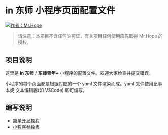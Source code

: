 # in 东师 小程序页面配置文件

[![作者：Mr.Hope](https://img.shields.io/badge/作者-Mr.Hope-blue.svg?style=for-the-badge)](https://mrhope.site)

> 请注意：本项目不含任何许可证，有关项目任何使用应先取得 Mr.Hope 的授权。

## 项目说明

这里是 **in 东师** / **东师青年\+** 小程序的配置文件。欢迎大家检查并提交错误。

小程序的每个页面都是根据对应的一个 yaml 文件渲染而成。yaml 文件使用记事本或 文本编辑器(如 VSCode) 即可编写。

## 编写说明

- [简单开发教程](https://mrhope.site/code/miniProgram/framework/simpleDebug/)
- [小程序参数表](https://mrhope.site/code/miniProgram/framework/tagList/)

